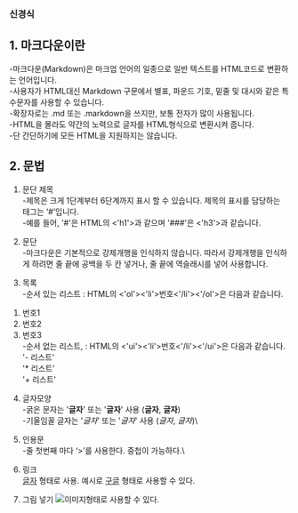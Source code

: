 ### 신경식

## 1. 마크다운이란
-마크다운(Markdown)은 마크업 언어의 일종으로 일반 텍스트를 HTML코드로 변환하는 언어입니다. \
-사용자가 HTML대신 Markdown 구문에서 별표, 파운드 기호, 밑줄 및 대시와 같은 특수문자를 사용할 수 있습니다. \
-확장자로는 .md 또는 .markdown을 쓰지만, 보통 전자가 많이 사용됩니다.\
-HTML을 몰라도 약간의 노력으로 글자를 HTML형식으로 변환시켜 줍니다.\
-단 간단하기에 모든 HTML을 지원하지는 않습니다.

## 2.	문법
1)	문단 제목\
-제목은 크게 1단계부터 6단계까지 표시 할 수 있습니다. 제목의 표시를 담당하는 태그는 ‘#’입니다.\
-예를 들어, '#'은 HTML의 <'h1'>과 같으며 '###'은 <'h3'>과 같습니다.

2)	문단\
-마크다운은 기본적으로 강제개행을 인식하지 않습니다. 따라서 강제개행을 인식하게 하려면 줄 끝에 공백을 두 칸 넣거나, 줄 끝에 역슬래시를 넣어 사용합니다.
3)	목록\
-순서 있는 리스트 : HTML의 <'ol'><'li'>번호<'/li'><'/ol'>은 다음과 같습니다.
1. 번호1
2. 번호2
3. 번호3\
-순서 없는 리스트, : HTML의 <'ui'><'li'>번호<'/li'><'/ui'>은 다음과 같습니다.\
  '- 리스트'\
  '* 리스트'\
  '+ 리스트'

4)	글자모양\
-굵은 문자는 '**글자**' 또는 '__글자__' 사용 (**글자**, __글자__)\
-기울임꼴 글자는 '*글자*' 또는 '_글자_' 사용 (*글자*, _글자_)\

5)	인용문\
-줄 첫번째 마다 ‘>’를 사용한다. 중첩이 가능하다.\

6)	링크\
[글자]('주소') 형태로 사용.
예시로 [구글](https:\\www.google.co.kr) 형태로 사용할 수 있다.

7)	그림 넣기
![이미지]('이미지')형태로 사용할 수 있다.
